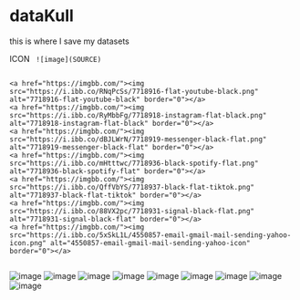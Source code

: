 # dataKull
this is where I save my datasets




ICON
``` ![image](SOURCE)```
```

<a href="https://imgbb.com/"><img src="https://i.ibb.co/RNqPcSs/7718916-flat-youtube-black.png" alt="7718916-flat-youtube-black" border="0"></a>
<a href="https://imgbb.com/"><img src="https://i.ibb.co/RyMbbFg/7718918-instagram-flat-black.png" alt="7718918-instagram-flat-black" border="0"></a>
<a href="https://imgbb.com/"><img src="https://i.ibb.co/dBJLWrN/7718919-messenger-black-flat.png" alt="7718919-messenger-black-flat" border="0"></a>
<a href="https://imgbb.com/"><img src="https://i.ibb.co/mHtttwc/7718936-black-spotify-flat.png" alt="7718936-black-spotify-flat" border="0"></a>
<a href="https://imgbb.com/"><img src="https://i.ibb.co/QffVbYS/7718937-black-flat-tiktok.png" alt="7718937-black-flat-tiktok" border="0"></a>
<a href="https://imgbb.com/"><img src="https://i.ibb.co/88VX2pc/7718931-signal-black-flat.png" alt="7718931-signal-black-flat" border="0"></a>
<a href="https://imgbb.com/"><img src="https://i.ibb.co/5xSkL1L/4550857-email-gmail-mail-sending-yahoo-icon.png" alt="4550857-email-gmail-mail-sending-yahoo-icon" border="0"></a>


```
![image](https://i.ibb.co/RNqPcSs/7718916-flat-youtube-black.png)
![image](https://i.ibb.co/RyMbbFg/7718918-instagram-flat-black.png)
![image](https://i.ibb.co/dBJLWrN/7718919-messenger-black-flat.png)
![image](https://i.ibb.co/mHtttwc/7718936-black-spotify-flat.png)
![image](https://i.ibb.co/QffVbYS/7718937-black-flat-tiktok.png)
![image](https://i.ibb.co/88VX2pc/7718931-signal-black-flat.png)
![image](https://i.ibb.co/5xSkL1L/4550857-email-gmail-mail-sending-yahoo-icon.png)
![image]()
![image]()


